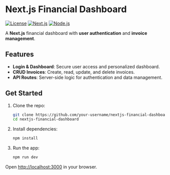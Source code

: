 # Next.js Financial Dashboard

[![License](https://img.shields.io/github/license/rahulkumar-fullstack/nextjs-financial-dashboard)](https://github.com/your-username/nextjs-financial-dashboard)
[![Next.js](https://img.shields.io/badge/Next.js-12.x-%23000000)](https://nextjs.org)
[![Node.js](https://img.shields.io/badge/Node.js-16.x-%23339933)](https://nodejs.org/)

A **Next.js** financial dashboard with **user authentication** and **invoice management**.

## Features

- **Login & Dashboard**: Secure user access and personalized dashboard.
- **CRUD Invoices**: Create, read, update, and delete invoices.
- **API Routes**: Server-side logic for authentication and data management.

## Get Started

1. Clone the repo:
   ```bash
   git clone https://github.com/your-username/nextjs-financial-dashboard.git
   cd nextjs-financial-dashboard
   ```

2. Install dependencies:
   ```bash
   npm install
   ```

3. Run the app:
   ```bash
   npm run dev
   ```

Open [http://localhost:3000](http://localhost:3000) in your browser.

